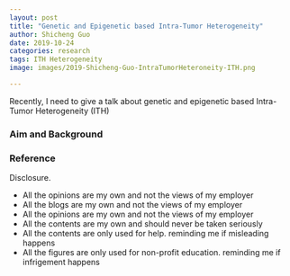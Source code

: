 ```yaml
---
layout: post
title: "Genetic and Epigenetic based Intra-Tumor Heterogeneity"
author: Shicheng Guo
date: 2019-10-24
categories: research
tags: ITH Heterogeneity
image: images/2019-Shicheng-Guo-IntraTumorHeteroneity-ITH.png

---
```

Recently, I need to give a talk about genetic and epigenetic based Intra-Tumor Heterogeneity (ITH)

###  Aim and Background


###  Reference


Disclosure.
* All the opinions are my own and not the views of my employer
* All the blogs are my own and not the views of my employer
* All the opinions are my own and not the views of my employer
* All the contents are my own and should never be taken seriously
* All the contents are only used for help. reminding me if misleading happens
* All the figures are only used for non-profit education. reminding me if infrigement happens
